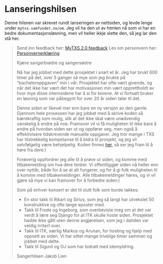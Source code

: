 # Lanseringshilsen
Denne hilsnen var skrevet rundt lanseringen av nettsiden, og levde lenge under `mytxs.samfundet.no/om`. Jeg vil ha den ut av htmlen nå som vi har en bedre dokumentasjonsløsning, men vil heller ikkje slette den, så jeg lar den stå her. 

> Send inn feedback her: [MyTXS 2.0 feedback](https://forms.gle/kr2adQyiBmPQHwUs9)
> Les om personvern her: [Personvernerklæring](https://docs.google.com/document/d/1lHZ9TfVrPT49P3GhwRxqDlQs63NExTDQR6YmTz7Fmak/edit?usp=sharing)
> 
> Kjære sangerbrødre og sangersøstre
> 
> Nå har jeg jobbet med dette prosjektet i snart et år. Jeg har brukt 600 timer på det, over 5 ganger så mye som jeg brukte på “bacheloroppgaven” min i vår. Prosjektet har ofte vært givende, og når det ikke har vært det har motivasjonen min vært opprettholdt av hvor mye disse internsidene har å si for korene. At vi fortsatt bruker en løsning som var påbegynt for over 20 år siden taler til det. 
> 
> Denne siden er likevel mer enn bare en ny versjon av den gamle. Gjennom hele prosessen har jeg jobbet med å skrive koden så bærekraftig som mulig, slik at det ikke skal være unødvendig vanskelig å endre på noe. Framover vil vi få muligheten til ikke bare å endre på hvordan siden ser ut og oppfører seg, men også å effektivisere tidskrevende manuelle oppgaver. Jeg tror mange i TXS har tilstrekkelig kompetanse til å bidra til prosjekt, og jeg vil selvfølgelig være behjelpelig. Koden finnes [her](https://github.com/JakobLien/mytxs), så ser jeg fram til å høre fra dere:)
>     
> Forøverig oppfordrer jeg alle til å prøve ut siden, og komme med tilbakemelding om hva dere tenker. Vi offentliggjør siden nå heller enn over nyttår, både for å se at alt fungerer, og for å gi folk muligheten til å komme med tilbakemeldinger. Alle tilbakemeldinger høres, og vi vil gjøre så mye vi kan framover for å forbedre siden:)
> 
> Som på enhver konsert er det til slutt folk som burde takkes:
> - En stor takk til Rikart og Sirius, som jeg så langt har utvekslet 50 konstruktive og ofte lange eposter med.
> - Takk til Frode og Ingeborg, som overbeviste meg om at det var verdt å lære seg Django for at ITK skulle hoste siden. Prosjektet hadde ikke gått uten denne avgjørelsen, som jeg i datiden var veldig irritert over.
> - Takk til ITK, særlig Markus og Arunan, for hosting og hjelp med oppsett av siden. Vi har sittet mange trivelige timer sammen og jobbet med dette.
> - Takk til Sigurd og OJ som har bidratt med idemyldring.
> 
> Sangerhilsen
> Jakob Lien
